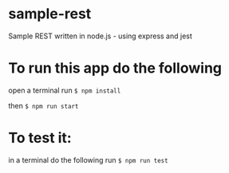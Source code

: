 # sample-rest
Sample REST written in node.js - using express and jest 

# To run this app do the following

open a terminal
run `$ npm install`

then `$ npm run start`


# To test it:

in a terminal do the following
run `$ npm run test`

